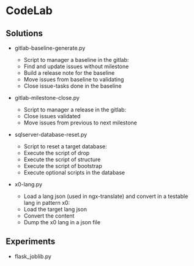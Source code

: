 # CodeLab


## Solutions

- gitlab-baseline-generate.py
  - Script to manager a baseline in the gitlab:
  - Find and update issues without milestone
  - Build a release note for the baseline
  - Move issues from baseline to validating
  - Close issue-tasks done in the baseline

- gitlab-milestone-close.py 
  - Script to manager a release in the gitlab:
  - Close issues validated
  - Move issues from previous to next milestone

- sqlserver-database-reset.py
  - Script to reset a target database:
  - Execute the script of drop
  - Execute the script of structure
  - Execute the script of bootstrap
  - Execute optional scripts in the database

- x0-lang.py 
  - Load a lang json (used in ngx-translate) and convert in a testable lang in pattern x0:
  - Load the target lang json
  - Convert the content
  - Dump the x0 lang in a json file

## Experiments
- flask_joblib.py
